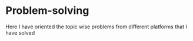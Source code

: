 # Problem-solving
Here I have oriented the topic wise problems from different platforms that I have solved
